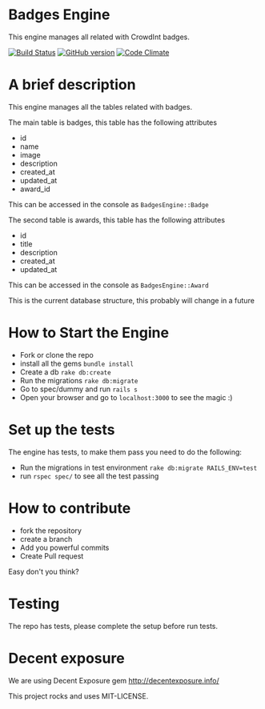 # Badges Engine

This engine manages all related with CrowdInt badges.

[![Build
Status](https://travis-ci.org/zalapeach/badges_engine.svg?branch=master)](https://travis-ci.org/zalapeach/badges_engine)
[![GitHub version](https://badge.fury.io/gh/zalapeach%2Fbadges_engine.svg)](http://badge.fury.io/gh/zalapeach%2Fbadges_engine)
[![Code Climate](https://codeclimate.com/github/zalapeach/badges_engine.png)](https://codeclimate.com/github/zalapeach/badges_engine)

# A brief description

This engine manages all the tables related with badges.

The main table is badges, this table has the following attributes

* id
* name
* image
* description
* created_at
* updated_at
* award_id

This can be accessed in the console as `BadgesEngine::Badge`

The second table is awards, this table has the following attributes

* id
* title
* description
* created_at
* updated_at

This can be accessed in the console as `BadgesEngine::Award`

This is the current database structure, this probably will change in a future

# How to Start the Engine

* Fork or clone the repo
* install all the gems `bundle install`
* Create a db `rake db:create`
* Run the migrations `rake db:migrate`
* Go to spec/dummy and run `rails s`
* Open your browser and go to `localhost:3000` to see the magic :)

# Set up the tests

The engine has tests, to make them pass you need to do the following:

* Run the migrations in test environment `rake db:migrate RAILS_ENV=test`
* run `rspec spec/` to see all the test passing

# How to contribute

* fork the repository
* create a branch
* Add you powerful commits
* Create Pull request

Easy don't you think?

# Testing

The repo has tests, please complete the setup before run tests.

# Decent exposure

We are using Decent Exposure gem http://decentexposure.info/ 

This project rocks and uses MIT-LICENSE.
